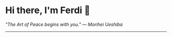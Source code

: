 <h1>Hi there, I'm Ferdi 👋</h1>

<p><em>
  "The Art of Peace begins with you." — Morihei Ueshiba
</em></p>

---
